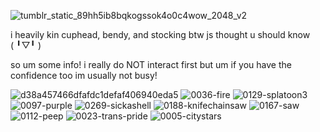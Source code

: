 ![tumblr_static_89hh5ib8bqkogssok4o0c4wow_2048_v2](https://github.com/user-attachments/assets/dc8473dd-4f75-4105-90c7-0db23274cedf)

i heavily kin cuphead, bendy, and stocking btw js thought u should know (⁠ ⁠╹⁠▽⁠╹⁠ ⁠)

so um some info! i really do NOT interact first but um if you have the confidence too im usually not busy! 

![d38a457466dfafdc1defaf406940eda5](https://github.com/user-attachments/assets/6c06c59b-7fcf-46f9-b669-f9852c59793f)
![0036-fire](https://github.com/user-attachments/assets/11ea711f-7e08-4033-b464-4c07b3e0bed0)
![0129-splatoon3](https://github.com/user-attachments/assets/30f95f65-ad2e-4b46-ba0b-39e496dd64fd)
![0097-purple](https://github.com/user-attachments/assets/9d1c975c-f12e-4b7e-89a9-853c8dcde837)
![0269-sickashell](https://github.com/user-attachments/assets/d4fd1f32-2525-4fae-bf8e-7fdcd3e98f6f)
![0188-knifechainsaw](https://github.com/user-attachments/assets/f70cdbe9-0fde-45a9-8f19-04e07430b214)
![0167-saw](https://github.com/user-attachments/assets/f5d911f6-bda7-49b7-9303-0a92e2c7bdd1)
![0112-peep](https://github.com/user-attachments/assets/3c2c6039-3025-414a-8311-875cac0f9320)
![0023-trans-pride](https://github.com/user-attachments/assets/4865930e-d852-4e85-a6ef-f50271a4d93f)
![0005-citystars](https://github.com/user-attachments/assets/fc5d50c0-33f0-4b81-834e-643f9bddf0f5)
⠀⠀ 
⠀⠀⠀⠀

